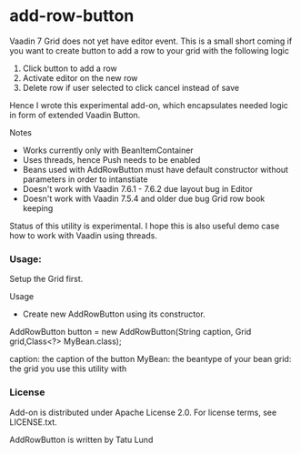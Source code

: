 add-row-button
==============

Vaadin 7 Grid does not yet have editor event. This is a small short coming
if you want to create button to add a row to your grid with the following
logic

1. Click button to add a row
2. Activate editor on the new row
3. Delete row if user selected to click cancel instead of save

Hence I wrote this experimental add-on, which encapsulates needed logic
in form of extended Vaadin Button. 

Notes
 * Works currently only with BeanItemContainer
 * Uses threads, hence Push needs to be enabled
 * Beans used with AddRowButton must have default constructor without 
   parameters in order to intanstiate
 * Doesn't work with Vaadin 7.6.1 - 7.6.2 due layout bug in Editor
 * Doesn't work with Vaadin 7.5.4 and older due bug Grid row book 
   keeping

Status of this utility is experimental. I hope this is also useful demo
case how to work with Vaadin using threads.

### Usage:

 Setup the Grid first.
 
 Usage
 - Create new AddRowButton using its constructor. 
 
  AddRowButton<MyBean> button = new AddRowButton(String caption, Grid grid,Class<?> MyBean.class);
  
  caption: 	the caption of the button
  MyBean:	the beantype of your bean
  grid:		the grid you use this utility with
 

### License

Add-on is distributed under Apache License 2.0. For license terms, see LICENSE.txt.

AddRowButton is written by Tatu Lund

